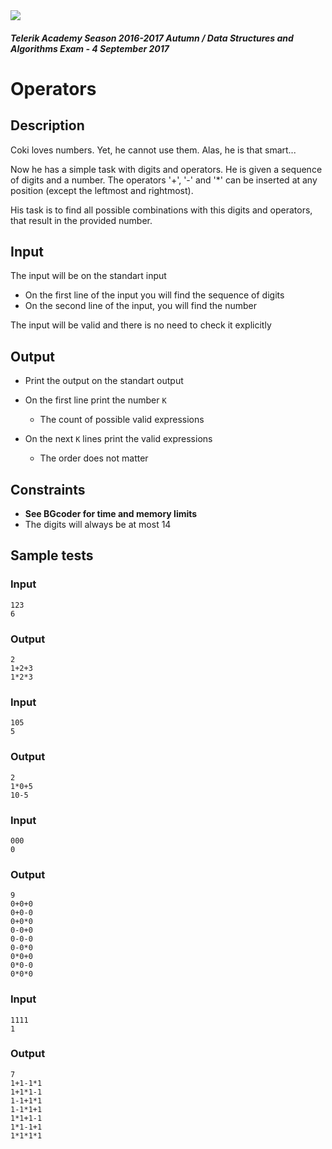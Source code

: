 <img src="https://raw.githubusercontent.com/TelerikAcademy/Common/master/logos/telerik-header-logo.png"/>

#### _Telerik Academy Season 2016-2017 Autumn / Data Structures and Algorithms Exam - 4 September 2017_
# Operators


## Description

Coki loves numbers. Yet, he cannot use them. Alas, he is that smart...

Now he has a simple task with digits and operators. He is given a sequence of digits and a number. The operators '+', '-' and '\*' can be inserted at any position (except the leftmost and rightmost).

His task is to find all possible combinations with this digits and operators, that result in the provided number.

## Input

The input will be on the standart input

- On the first line of the input you will find the sequence of digits
- On the second line of the input, you will find the number

The input will be valid and there is no need to check it explicitly


## Output

- Print the output on the standart output

- On the first line print the number `K`
    -   The count of possible valid expressions
- On the next `K` lines print the valid expressions
    -   The order does not matter

## Constraints
- **See BGcoder for time and memory limits**
- The digits will always be at most 14

## Sample tests


### Input


```
123
6
```

### Output

```
2
1+2+3
1*2*3
```

### Input

```
105
5
```
### Output

```
2
1*0+5
10-5
```

### Input

```
000
0
```

### Output

```
9
0+0+0
0+0-0
0+0*0
0-0+0
0-0-0
0-0*0
0*0+0
0*0-0
0*0*0
```


### Input

```
1111
1
```

### Output
   
```
7
1+1-1*1
1+1*1-1
1-1+1*1
1-1*1+1
1*1+1-1
1*1-1+1
1*1*1*1

```
